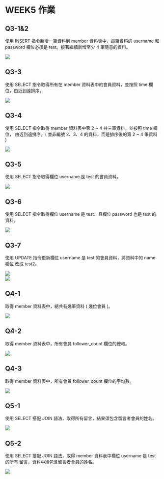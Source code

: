 WEEK5 作業
===
## Q3-1&2
使用 INSERT 指令新增一筆資料到 member 資料表中，這筆資料的 username 和 
password 欄位必須是 test。接著繼續新增至少 4 筆隨意的資料。

![](https://github.com/js150422/wehelpassignments/blob/main/week5/Q3-1&2.jpg?raw=true)

## Q3-3
使用 SELECT 指令取得所有在 member 資料表中的會員資料，並按照 time 欄位，由近到遠排序。

![](https://github.com/js150422/wehelpassignments/blob/main/week5/Q3-3.jpg?raw=true)

## Q3-4
使用 SELECT 指令取得 member 資料表中第 2 ~ 4 共三筆資料，並按照 time 欄位，
由近到遠排序。( 並非編號 2、3、4 的資料，而是排序後的第 2 ~ 4 筆資料 )

![](https://github.com/js150422/wehelpassignments/blob/main/week5/Q3-4.jpg?raw=true)

## Q3-5
使用 SELECT 指令取得欄位 username 是 test 的會員資料。

![](https://github.com/js150422/wehelpassignments/blob/main/week5/Q3-5.jpg?raw=true)

## Q3-6
使用 SELECT 指令取得欄位 username 是 test、且欄位 password 也是 test 的資料。

![](https://github.com/js150422/wehelpassignments/blob/main/week5/Q3-6.jpg?raw=true)

## Q3-7
使用 UPDATE 指令更新欄位 username 是 test 的會員資料，將資料中的 name 欄位
改成 test2。

![](https://github.com/js150422/wehelpassignments/blob/main/week5/Q3-7-2.jpg?raw=true)<br/>
![](https://github.com/js150422/wehelpassignments/blob/main/week5/Q3-7-1.jpg?raw=true)
## Q4-1
取得 member 資料表中，總共有幾筆資料 ( 幾位會員 )。

![](https://github.com/js150422/wehelpassignments/blob/main/week5/Q4-1.jpg?raw=true)

## Q4-2
取得 member 資料表中，所有會員 follower_count 欄位的總和。

![](https://github.com/js150422/wehelpassignments/blob/main/week5/Q4-2.jpg?raw=true)

## Q4-3
取得 member 資料表中，所有會員 follower_count 欄位的平均數。

![](https://github.com/js150422/wehelpassignments/blob/main/week5/Q4-3.jpg?raw=true)

## Q5-1
使用 SELECT 搭配 JOIN 語法，取得所有留言，結果須包含留言者會員的姓名。

![](https://github.com/js150422/wehelpassignments/blob/main/week5/Q5-1.jpg?raw=true)

## Q5-2
使用 SELECT 搭配 JOIN 語法，取得 member 資料表中欄位 username 是 test 的所有
留言，資料中須包含留言者會員的姓名。

![](https://github.com/js150422/wehelpassignments/blob/main/week5/Q5-2.jpg?raw=true)
